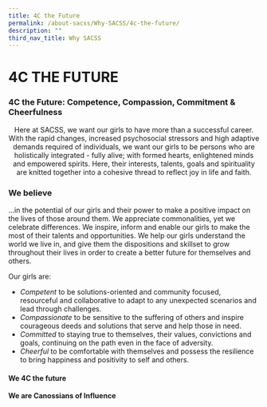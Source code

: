 ```yaml
---
title: 4C the Future
permalink: /about-sacss/Why-SACSS/4c-the-future/
description: ""
third_nav_title: Why SACSS
---
```

# 4C THE FUTURE
### **4C the Future: Competence, Compassion, Commitment & Cheerfulness**

<p style="text-align: center;"> Here at SACSS, we want our girls to have more than a successful career. With the rapid changes, increased psychosocial stressors and high adaptive demands required of individuals, we want our girls to be persons who are holistically integrated - fully alive; with formed hearts, enlightened minds and empowered spirits. Here, their interests, talents, goals and spirituality are knitted together into a cohesive thread to reflect joy in life and faith. </p>



### **We believe**

…in the potential of our girls and their power to make a positive impact on the lives of those around them. We appreciate commonalities, yet we celebrate differences. We inspire, inform and enable our girls to make the most of their talents and opportunities. We help our girls understand the world we live in, and give them the dispositions and skillset to grow throughout their lives in order to create a better future for themselves and others.

Our girls are:

*   _Competent_ to be solutions-oriented and community focused, resourceful and collaborative to adapt to any unexpected scenarios and lead through challenges.
*   _Compassionate_ to be sensitive to the suffering of others and inspire courageous deeds and solutions that serve and help those in need.
*   _Committed_ to staying true to themselves, their values, convictions and goals, continuing on the path even in the face of adversity.
*   _Cheerful_ to be comfortable with themselves and possess the resilience to bring happiness and positivity to self and others.

#### **We 4C the future**  
**We are Canossians of Influence**